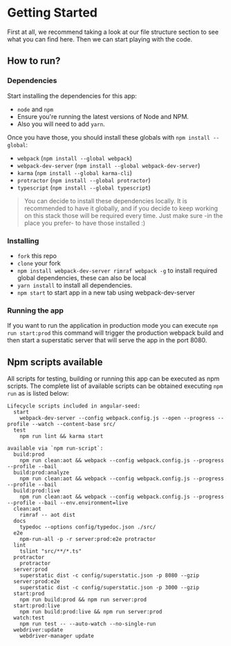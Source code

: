 
# Getting Started

First at all, we recommend taking a look at our file structure section to see what you can find here.
Then we can start playing with the code.

## How to run?

### Dependencies
Start installing the dependencies for this app:
* `node` and `npm`
* Ensure you're running the latest versions of Node and NPM.
* Also you will need to add `yarn`.

Once you have those, you should install these globals with `npm install --global`:
* `webpack` (`npm install --global webpack`)
* `webpack-dev-server` (`npm install --global webpack-dev-server`)
* `karma` (`npm install --global karma-cli`)
* `protractor` (`npm install --global protractor`)
* `typescript` (`npm install --global typescript`)

> You can decide to install these dependencies locally. It is recommended to have it globally, and if you decide to keep working on this stack those will be required every time. Just make sure -in the place you prefer- to have those installed :)

### Installing
* `fork` this repo
* `clone` your fork
* `npm install webpack-dev-server rimraf webpack -g` to install required global dependencies, these can also be local
* `yarn install` to install all dependencies.
* `npm start` to start app in a new tab using webpack-dev-server

### Running the app
If you want to run the application in production mode you can execute `npm run start:prod` this command will trigger the production webpack build and then start a superstatic server that will serve the app in the port 8080.


## Npm scripts available
All scripts for testing, building or running this app can be executed as npm scripts.
The complete list of available scripts can be obtained executing `npm run` as is listed below:

```
Lifecycle scripts included in angular-seed:
  start
    webpack-dev-server --config webpack.config.js --open --progress --profile --watch --content-base src/
  test
    npm run lint && karma start

available via `npm run-script`:
  build:prod
    npm run clean:aot && webpack --config webpack.config.js --progress --profile --bail
  build:prod:analyze
    npm run clean:aot && webpack --config webpack.config.js --progress --profile --bail
  build:prod:live
    npm run clean:aot && webpack --config webpack.config.js --progress --profile --bail --env.environment=live
  clean:aot
    rimraf -- aot dist
  docs
    typedoc --options config/typedoc.json ./src/
  e2e
    npm-run-all -p -r server:prod:e2e protractor
  lint
    tslint "src/**/*.ts"
  protractor
    protractor
  server:prod
    superstatic dist -c config/superstatic.json -p 8080 --gzip
  server:prod:e2e
    superstatic dist -c config/superstatic.json -p 3000 --gzip
  start:prod
    npm run build:prod && npm run server:prod
  start:prod:live
    npm run build:prod:live && npm run server:prod
  watch:test
    npm run test -- --auto-watch --no-single-run
  webdriver:update
    webdriver-manager update
```
